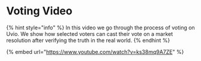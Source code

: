 # Voting Video

{% hint style="info" %}
In this video we go through the process of voting on Uvio. We show how selected voters can cast their vote on a market resolution after verifying the truth in the real world.
{% endhint %}

{% embed url="https://www.youtube.com/watch?v=ks38mq9A7ZE" %}


